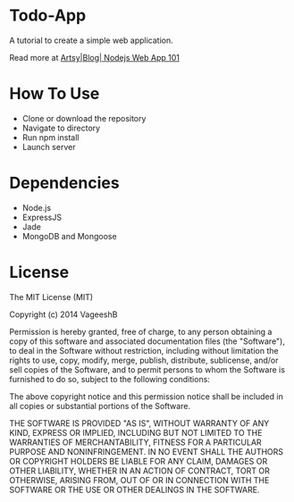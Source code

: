 Todo-App
========

A tutorial to create a simple web application.

Read more at [Artsy|Blog| Nodejs Web App 101](http://artsyvb.herokuapp.com/blog/Node.js%20Web%20App%20101)

How To Use
=========

* Clone or download the repository
* Navigate to directory
* Run npm install
* Launch server

Dependencies
============

* Node.js
* ExpressJS
* Jade
* MongoDB and Mongoose

License
=======
The MIT License (MIT)

Copyright (c) 2014 VageeshB

Permission is hereby granted, free of charge, to any person obtaining a copy
of this software and associated documentation files (the "Software"), to deal
in the Software without restriction, including without limitation the rights
to use, copy, modify, merge, publish, distribute, sublicense, and/or sell
copies of the Software, and to permit persons to whom the Software is
furnished to do so, subject to the following conditions:

The above copyright notice and this permission notice shall be included in
all copies or substantial portions of the Software.

THE SOFTWARE IS PROVIDED "AS IS", WITHOUT WARRANTY OF ANY KIND, EXPRESS OR
IMPLIED, INCLUDING BUT NOT LIMITED TO THE WARRANTIES OF MERCHANTABILITY,
FITNESS FOR A PARTICULAR PURPOSE AND NONINFRINGEMENT. IN NO EVENT SHALL THE
AUTHORS OR COPYRIGHT HOLDERS BE LIABLE FOR ANY CLAIM, DAMAGES OR OTHER
LIABILITY, WHETHER IN AN ACTION OF CONTRACT, TORT OR OTHERWISE, ARISING FROM,
OUT OF OR IN CONNECTION WITH THE SOFTWARE OR THE USE OR OTHER DEALINGS IN
THE SOFTWARE.



